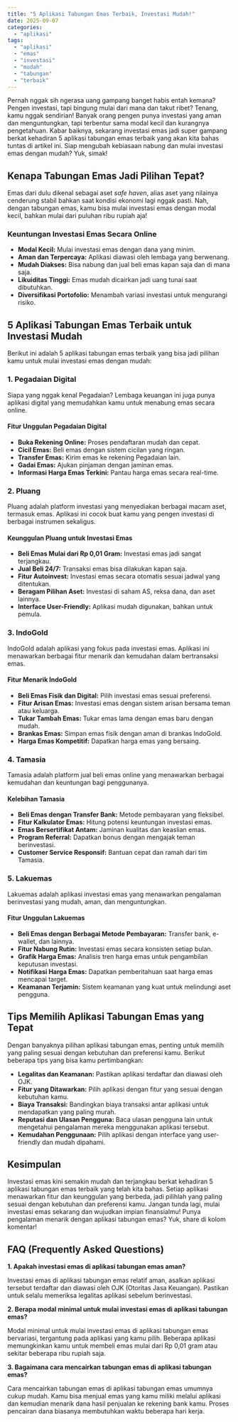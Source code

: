 ```yaml
---
title: "5 Aplikasi Tabungan Emas Terbaik, Investasi Mudah!"
date: 2025-09-07
categories: 
  - "aplikasi"
tags: 
  - "aplikasi"
  - "emas"
  - "investasi"
  - "mudah"
  - "tabungan"
  - "terbaik"
---
```


Pernah nggak sih ngerasa uang gampang banget habis entah kemana? Pengen investasi, tapi bingung mulai dari mana dan takut ribet? Tenang, kamu nggak sendirian! Banyak orang pengen punya investasi yang aman dan menguntungkan, tapi terbentur sama modal kecil dan kurangnya pengetahuan. Kabar baiknya, sekarang investasi emas jadi super gampang berkat kehadiran 5 aplikasi tabungan emas terbaik yang akan kita bahas tuntas di artikel ini. Siap mengubah kebiasaan nabung dan mulai investasi emas dengan mudah? Yuk, simak!

## Kenapa Tabungan Emas Jadi Pilihan Tepat?

Emas dari dulu dikenal sebagai aset _safe haven_, alias aset yang nilainya cenderung stabil bahkan saat kondisi ekonomi lagi nggak pasti. Nah, dengan tabungan emas, kamu bisa mulai investasi emas dengan modal kecil, bahkan mulai dari puluhan ribu rupiah aja!

### Keuntungan Investasi Emas Secara Online

- **Modal Kecil:** Mulai investasi emas dengan dana yang minim.
- **Aman dan Terpercaya:** Aplikasi diawasi oleh lembaga yang berwenang.
- **Mudah Diakses:** Bisa nabung dan jual beli emas kapan saja dan di mana saja.
- **Likuiditas Tinggi:** Emas mudah dicairkan jadi uang tunai saat dibutuhkan.
- **Diversifikasi Portofolio:** Menambah variasi investasi untuk mengurangi risiko.

## 5 Aplikasi Tabungan Emas Terbaik untuk Investasi Mudah

Berikut ini adalah 5 aplikasi tabungan emas terbaik yang bisa jadi pilihan kamu untuk mulai investasi emas dengan mudah:

### 1\. Pegadaian Digital

Siapa yang nggak kenal Pegadaian? Lembaga keuangan ini juga punya aplikasi digital yang memudahkan kamu untuk menabung emas secara online.

#### Fitur Unggulan Pegadaian Digital

- **Buka Rekening Online:** Proses pendaftaran mudah dan cepat.
- **Cicil Emas:** Beli emas dengan sistem cicilan yang ringan.
- **Transfer Emas:** Kirim emas ke rekening Pegadaian lain.
- **Gadai Emas:** Ajukan pinjaman dengan jaminan emas.
- **Informasi Harga Emas Terkini:** Pantau harga emas secara real-time.

### 2\. Pluang

Pluang adalah platform investasi yang menyediakan berbagai macam aset, termasuk emas. Aplikasi ini cocok buat kamu yang pengen investasi di berbagai instrumen sekaligus.

#### Keunggulan Pluang untuk Investasi Emas

- **Beli Emas Mulai dari Rp 0,01 Gram:** Investasi emas jadi sangat terjangkau.
- **Jual Beli 24/7:** Transaksi emas bisa dilakukan kapan saja.
- **Fitur Autoinvest:** Investasi emas secara otomatis sesuai jadwal yang ditentukan.
- **Beragam Pilihan Aset:** Investasi di saham AS, reksa dana, dan aset lainnya.
- **Interface User-Friendly:** Aplikasi mudah digunakan, bahkan untuk pemula.

### 3\. IndoGold

IndoGold adalah aplikasi yang fokus pada investasi emas. Aplikasi ini menawarkan berbagai fitur menarik dan kemudahan dalam bertransaksi emas.

#### Fitur Menarik IndoGold

- **Beli Emas Fisik dan Digital:** Pilih investasi emas sesuai preferensi.
- **Fitur Arisan Emas:** Investasi emas dengan sistem arisan bersama teman atau keluarga.
- **Tukar Tambah Emas:** Tukar emas lama dengan emas baru dengan mudah.
- **Brankas Emas:** Simpan emas fisik dengan aman di brankas IndoGold.
- **Harga Emas Kompetitif:** Dapatkan harga emas yang bersaing.

### 4\. Tamasia

Tamasia adalah platform jual beli emas online yang menawarkan berbagai kemudahan dan keuntungan bagi penggunanya.

#### Kelebihan Tamasia

- **Beli Emas dengan Transfer Bank:** Metode pembayaran yang fleksibel.
- **Fitur Kalkulator Emas:** Hitung potensi keuntungan investasi emas.
- **Emas Bersertifikat Antam:** Jaminan kualitas dan keaslian emas.
- **Program Referral:** Dapatkan bonus dengan mengajak teman berinvestasi.
- **Customer Service Responsif:** Bantuan cepat dan ramah dari tim Tamasia.

### 5\. Lakuemas

Lakuemas adalah aplikasi investasi emas yang menawarkan pengalaman berinvestasi yang mudah, aman, dan menguntungkan.

#### Fitur Unggulan Lakuemas

- **Beli Emas dengan Berbagai Metode Pembayaran:** Transfer bank, e-wallet, dan lainnya.
- **Fitur Nabung Rutin:** Investasi emas secara konsisten setiap bulan.
- **Grafik Harga Emas:** Analisis tren harga emas untuk pengambilan keputusan investasi.
- **Notifikasi Harga Emas:** Dapatkan pemberitahuan saat harga emas mencapai target.
- **Keamanan Terjamin:** Sistem keamanan yang kuat untuk melindungi aset pengguna.

## Tips Memilih Aplikasi Tabungan Emas yang Tepat

Dengan banyaknya pilihan aplikasi tabungan emas, penting untuk memilih yang paling sesuai dengan kebutuhan dan preferensi kamu. Berikut beberapa tips yang bisa kamu pertimbangkan:

- **Legalitas dan Keamanan:** Pastikan aplikasi terdaftar dan diawasi oleh OJK.
- **Fitur yang Ditawarkan:** Pilih aplikasi dengan fitur yang sesuai dengan kebutuhan kamu.
- **Biaya Transaksi:** Bandingkan biaya transaksi antar aplikasi untuk mendapatkan yang paling murah.
- **Reputasi dan Ulasan Pengguna:** Baca ulasan pengguna lain untuk mengetahui pengalaman mereka menggunakan aplikasi tersebut.
- **Kemudahan Penggunaan:** Pilih aplikasi dengan interface yang user-friendly dan mudah dipahami.

## Kesimpulan

Investasi emas kini semakin mudah dan terjangkau berkat kehadiran 5 aplikasi tabungan emas terbaik yang telah kita bahas. Setiap aplikasi menawarkan fitur dan keunggulan yang berbeda, jadi pilihlah yang paling sesuai dengan kebutuhan dan preferensi kamu. Jangan tunda lagi, mulai investasi emas sekarang dan wujudkan impian finansialmu! Punya pengalaman menarik dengan aplikasi tabungan emas? Yuk, share di kolom komentar!

## FAQ (Frequently Asked Questions)

**1\. Apakah investasi emas di aplikasi tabungan emas aman?**

Investasi emas di aplikasi tabungan emas relatif aman, asalkan aplikasi tersebut terdaftar dan diawasi oleh OJK (Otoritas Jasa Keuangan). Pastikan untuk selalu memeriksa legalitas aplikasi sebelum berinvestasi.

**2\. Berapa modal minimal untuk mulai investasi emas di aplikasi tabungan emas?**

Modal minimal untuk mulai investasi emas di aplikasi tabungan emas bervariasi, tergantung pada aplikasi yang kamu pilih. Beberapa aplikasi memungkinkan kamu untuk membeli emas mulai dari Rp 0,01 gram atau sekitar beberapa ribu rupiah saja.

**3\. Bagaimana cara mencairkan tabungan emas di aplikasi tabungan emas?**

Cara mencairkan tabungan emas di aplikasi tabungan emas umumnya cukup mudah. Kamu bisa menjual emas yang kamu miliki melalui aplikasi dan kemudian menarik dana hasil penjualan ke rekening bank kamu. Proses pencairan dana biasanya membutuhkan waktu beberapa hari kerja.
